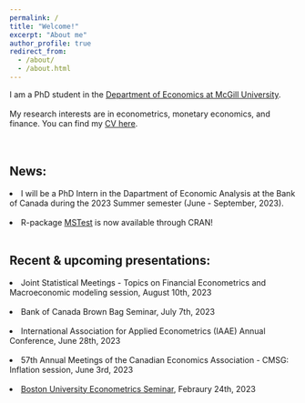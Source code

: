 ```yaml
---
permalink: /
title: "Welcome!"
excerpt: "About me"
author_profile: true
redirect_from: 
  - /about/
  - /about.html
---
```

I am a PhD student in the [Department of Economics at McGill University](https://www.mcgill.ca/economics/). 
<br />
<br />
My research interests are in econometrics, monetary economics, and finance. You can find my [CV here](https://roga11.github.io/gabrielrodriguez.github.io/files/GRodriguezRondon_CV_20230213.pdf). 
<br />
<br />
<br />
## News:
<li>I will be a PhD Intern in the Dapartment of Economic Analysis at the Bank of Canada during the 2023 Summer semester (June - September, 2023).</li>
<br />
<li>R-package <a href="https://cran.r-project.org/web/packages/MSTest/MSTest.pdf">MSTest</a> is now available through CRAN! </li>
<br />

## Recent & upcoming presentations:
<li>Joint Statistical Meetings - Topics on Financial Econometrics and Macroeconomic modeling session, August 10th, 2023</li>
<br />
<li>Bank of Canada Brown Bag Seminar, July 7th, 2023</li>
<br />
<li>International Association for Applied Econometrics (IAAE) Annual Conference, June 28th, 2023</li>
<br />
<li>57th Annual Meetings of the Canadian Economics Association - CMSG: Inflation session, June 3rd, 2023</li>
<br />
<li><a href="https://blogs.bu.edu/perron/seminar/">Boston University Econometrics Seminar</a>, Febraury 24th, 2023</li>
<br />
